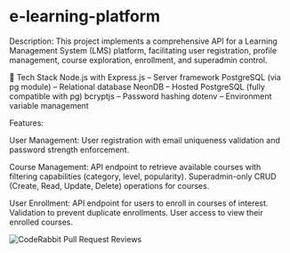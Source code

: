 # e-learning-platform

Description:
This project implements a comprehensive API for a Learning Management System (LMS) platform, facilitating user registration, profile management, course exploration, enrollment, and superadmin control.

🔧 Tech Stack
Node.js with Express.js – Server framework
PostgreSQL (via pg module) – Relational database
NeonDB – Hosted PostgreSQL (fully compatible with pg)
bcryptjs – Password hashing
dotenv – Environment variable management


Features:

User Management:
User registration with email uniqueness validation and password strength enforcement.

Course Management:
API endpoint to retrieve available courses with filtering capabilities (category, level, popularity).
Superadmin-only CRUD (Create, Read, Update, Delete) operations for courses.

User Enrollment:
API endpoint for users to enroll in courses of interest.
Validation to prevent duplicate enrollments.
User access to view their enrolled courses.

![CodeRabbit Pull Request Reviews](https://img.shields.io/coderabbit/prs/github/bairojusathwika/e-learning-platform?utm_source=oss&utm_medium=github&utm_campaign=bairojusathwika%2Fe-learning-platform&labelColor=171717&color=FF570A&link=https%3A%2F%2Fcoderabbit.ai&label=CodeRabbit+Reviews)
